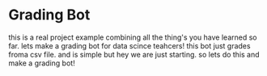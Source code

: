 # Grading Bot
this is a real project example combining all the thing's you have learned so far. lets make a grading bot for data scince teahcers!
this bot just grades froma csv file. and is simple but hey we are just starting. so lets do this and make a grading bot!
